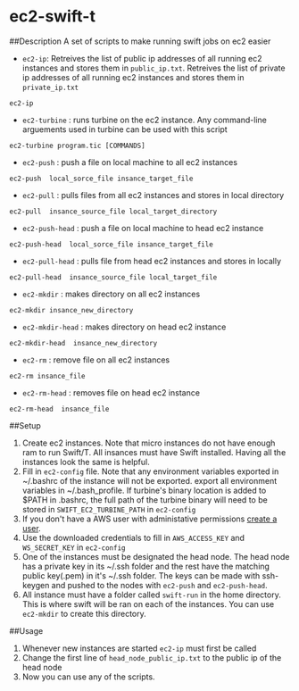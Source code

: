 # ec2-swift-t

##Description
A set of scripts to make running swift jobs on ec2 easier

* `ec2-ip`: Retreives the list of public ip addresses of all running ec2 instances and stores them in `public_ip.txt`. Retreives the list of private ip addresses of all running ec2 instances and stores them in `private_ip.txt`
```
ec2-ip
```
* `ec2-turbine` : runs turbine on the ec2 instance. Any command-line arguements used in turbine can be used with this script
```
ec2-turbine program.tic [COMMANDS] 
```
* `ec2-push` : push a file on local machine to all ec2 instances
```
ec2-push  local_sorce_file insance_target_file
```
* `ec2-pull` : pulls files from all ec2 instances and stores in local directory
```
ec2-pull  insance_source_file local_target_directory
``` 
* `ec2-push-head` : push a file on local machine to head ec2 instance
```
ec2-push-head  local_sorce_file insance_target_file
```
* `ec2-pull-head` : pulls file from head ec2 instances and stores in locally
```
ec2-pull-head  insance_source_file local_target_file
``` 
* `ec2-mkdir` : makes directory on all ec2 instances
```
ec2-mkdir insance_new_directory
``` 
* `ec2-mkdir-head` : makes directory on head ec2 instance
```
ec2-mkdir-head  insance_new_directory
```
* `ec2-rm` : remove file on all ec2 instances
```
ec2-rm insance_file
``` 
* `ec2-rm-head` : removes file on head ec2 instance
```
ec2-rm-head  insance_file
```

##Setup
1. Create ec2 instances. Note that micro instances do not have enough ram to run Swift/T. All insances must have Swift installed. Having all the instances look the same is helpful. 
2. Fill in `ec2-config` file. Note that any environment variables exported in ~/.bashrc of the instance will not be exported. export all environment variables in ~/.bash_profile. If turbine's binary location is added to $PATH in .bashrc, the full path of the turbine binary will need to be stored in  `SWIFT_EC2_TURBINE_PATH` in `ec2-config`
3. If you don't have a AWS user with administative permissions [create a user](http://docs.aws.amazon.com/IAM/latest/UserGuide/ManagingCredentials.html). 
4. Use the downloaded credentials to fill in `AWS_ACCESS_KEY` and `WS_SECRET_KEY` in `ec2-config`
5. One of the instances must be designated the head node. The head node has a private key in its ~/.ssh folder and the rest have the matching public key(.pem) in it's  ~/.ssh folder. The keys can be made with ssh-keygen and pushed to the nodes with `ec2-push` and `ec2-push-head`.
6. All instance must have a folder called `swift-run` in the home directory. This is where swift will be ran on each of the instances. You can use `ec2-mkdir` to create this directory. 

##Usage
1. Whenever new instances are started `ec2-ip` must first be called
2. Change the first line of `head_node_public_ip.txt` to the public ip of the head node
3. Now you can use any of the scripts.


